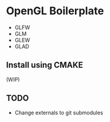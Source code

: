 # OpenGL Boilerplate
* GLFW
* GLM
* GLEW
* GLAD

## Install using CMAKE

(WIP)

## TODO
* Change externals to git submodules